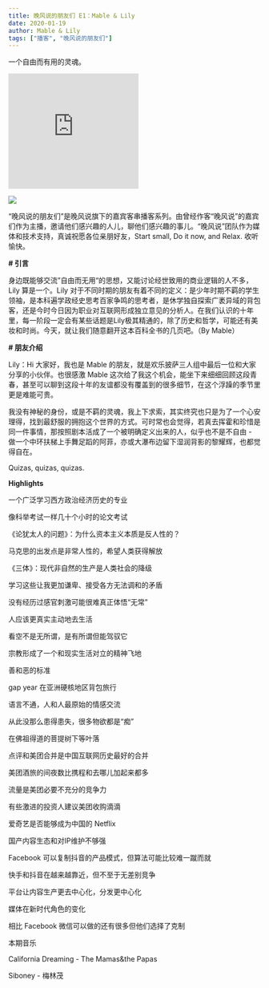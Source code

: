 ```yaml
---
title: 晚风说的朋友们 E1：Mable & Lily
date: 2020-01-19
author: Mable & Lily
tags: ["播客", "晚风说的朋友们"]
---
```


一个自由而有用的灵魂。

<!--more-->

<iframe height="230" width="260" src="https://www.ximalaya.com/thirdparty/player/sound/player.html?id=245420337&type=red" frameborder=0 allowfullscreen></iframe>

![](https://cosmosrepair-1257028016.cos.ap-beijing.myqcloud.com/IMG_2929.PNG)

“晚风说的朋友们”是晚风说旗下的嘉宾客串播客系列。由曾经作客“晚风说”的嘉宾们作为主播，邀请他们感兴趣的人儿，聊他们感兴趣的事儿。“晚风说”团队作为媒体和技术支持，真诚祝愿各位亲朋好友，Start small, Do it now, and Relax. 收听愉快。

**# 引言**

身边既能够交流”自由而无用“的思想，又能讨论经世致用的商业逻辑的人不多，Lily 算是一个。Lily 对于不同时期的朋友有着不同的定义：是少年时期不羁的学生领袖，是本科遍学政经史思考百家争鸣的思考者，是休学独自探索广袤异域的背包客，还是今时今日因为职业对互联网形成独立意见的分析人。在我们认识的十年里，每一阶段一定会有某些话题是Lily极其精通的，除了历史和哲学，可能还有美妆和时尚。今天，就让我们随意翻开这本百科全书的几页吧。（By Mable）

**# 朋友介绍**

Lily：Hi 大家好，我也是 Mable 的朋友，就是欢乐披萨三人组中最后一位和大家分享的小伙伴。也很感激 Mable 这次给了我这个机会，能坐下来细细回顾这段青春，甚至可以聊到这段十年的友谊都没有覆盖到的很多细节，在这个浮躁的季节里更是难能可贵。

我没有神秘的身份，或是不羁的灵魂，我上下求索，其实终究也只是为了一个心安理得，找到最舒服的拥抱这个世界的方式。可时常也会觉得，若真去挥霍和珍惜是同一件事情，那按照剧本活成了一个被明确定义出来的人，似乎也不是不自由 - 做一个中环扶梯上手舞足蹈的阿菲，亦或大瀑布边留下湿润背影的黎耀辉，也都觉得自在。

Quizas, quizas, quizas.

**Highlights**

一个广泛学习西方政治经济历史的专业

像科举考试一样几十个小时的论文考试

《论犹太人的问题》：为什么资本主义本质是反人性的？

马克思的出发点是非常人性的，希望人类获得解放

《三体》：现代非自然的生产是人类社会的降级

学习这些让我更加谦卑、接受各方无法调和的矛盾

没有经历过感官刺激可能很难真正体悟“无常”

人应该更真实主动地去生活

看空不是无所谓，是有所谓但能驾驭它

宗教形成了一个和现实生活对立的精神飞地

善和恶的标准

gap year 在亚洲硬核地区背包旅行

语言不通，人和人最原始的情感交流

从此没那么患得患失，很多物欲都是“痴”

在佛祖得道的菩提树下等叶落

点评和美团合并是中国互联网历史最好的合并



美团酒旅的间夜数比携程和去哪儿加起来都多



流量是美团必要不充分的竞争力



有些激进的投资人建议美团收购滴滴



爱奇艺是否能够成为中国的 Netflix



国产内容生态和对IP维护不够强



Facebook 可以复制抖音的产品模式，但算法可能比较难一蹴而就



快手和抖音在越来越靠近，但不至于无差别竞争



平台让内容生产更去中心化，分发更中心化



媒体在新时代角色的变化



相比 Facebook 微信可以做的还有很多但他们选择了克制



 本期音乐 



California Dreaming - The Mamas&the Papas

Siboney - 梅林茂



